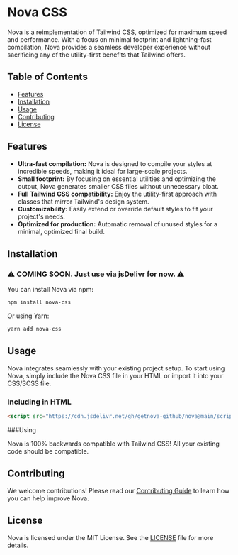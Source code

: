 # Nova CSS

Nova is a reimplementation of Tailwind CSS, optimized for maximum speed and performance. With a focus on minimal footprint and lightning-fast compilation, Nova provides a seamless developer experience without sacrificing any of the utility-first benefits that Tailwind offers.

## Table of Contents

- [Features](#features)
- [Installation](#installation)
- [Usage](#usage)
- [Contributing](#contributing)
- [License](#license)

## Features

- **Ultra-fast compilation:** Nova is designed to compile your styles at incredible speeds, making it ideal for large-scale projects.
- **Small footprint:** By focusing on essential utilities and optimizing the output, Nova generates smaller CSS files without unnecessary bloat.
- **Full Tailwind CSS compatibility:** Enjoy the utility-first approach with classes that mirror Tailwind's design system.
- **Customizability:** Easily extend or override default styles to fit your project's needs.
- **Optimized for production:** Automatic removal of unused styles for a minimal, optimized final build.

## Installation
### ⚠️ COMING SOON. Just use via jsDelivr for now. ⚠️
You can install Nova via npm:

```bash
npm install nova-css
```

Or using Yarn:

```bash
yarn add nova-css
```

## Usage

Nova integrates seamlessly with your existing project setup. To start using Nova, simply include the Nova CSS file in your HTML or import it into your CSS/SCSS file.

### Including in HTML

```html
<script src="https://cdn.jsdelivr.net/gh/getnova-github/nova@main/script.js"></script>
```
###Using

Nova is 100% backwards compatible with Tailwind CSS! All your existing code should be compatible.

## Contributing

We welcome contributions! Please read our [Contributing Guide](CONTRIBUTING.md) to learn how you can help improve Nova.

## License

Nova is licensed under the MIT License. See the [LICENSE](LICENSE) file for more details.
